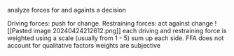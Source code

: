analyze forces for and againts a decision

Driving forces: push for change. 
Restraining forces: act against change
![[Pasted image 20240424212612.png]]
each driving and restraining force is weighted using a scale (usually from 1 - 5)
sum up each side. 
FFA does not account for qualitative factors
weights are subjective
